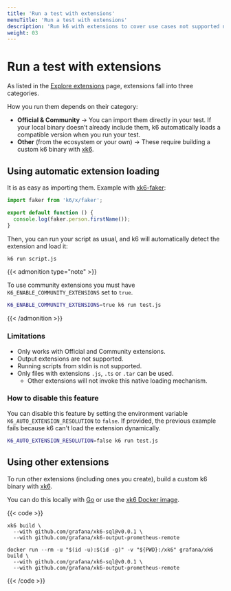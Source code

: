 ```yaml
---
title: 'Run a test with extensions'
menuTitle: 'Run a test with extensions'
description: 'Run k6 with extensions to cover use cases not supported natively in the core.'
weight: 03
---
```


# Run a test with extensions

As listed in the [Explore extensions](https://grafana.com/docs/k6/<K6_VERSION>/extensions/explore) page, extensions fall into three categories. 

How you run them depends on their category:

- **Official & Community** → You can import them directly in your test. If your local binary doesn’t already include them, k6 automatically loads a compatible version when you run your test.
- **Other** (from the ecosystem or your own) → These require building a custom k6 binary with [xk6](https://github.com/grafana/xk6).

## Using automatic extension loading

It is as easy as importing them. Example with [xk6-faker](https://github.com/grafana/xk6-faker):

```javascript
import faker from 'k6/x/faker';

export default function () {
  console.log(faker.person.firstName());
}
```

Then, you can run your script as usual, and k6 will automatically detect the extension and load it:

```sh
k6 run script.js
```

{{< admonition type="note" >}}

To use community extensions you must have `K6_ENABLE_COMMUNITY_EXTENSIONS` set to `true`.


```sh
K6_ENABLE_COMMUNITY_EXTENSIONS=true k6 run test.js
```

{{< /admonition >}}

### Limitations

- Only works with Official and Community extensions.
- Output extensions are not supported.
- Running scripts from stdin is not supported.
- Only files with extensions `.js`, `.ts` or `.tar` can be used. 
   - Other extensions will not invoke this native loading mechanism.

### How to disable this feature

You can disable this feature by setting the environment variable `K6_AUTO_EXTENSION_RESOLUTION` to `false`. If provided, the previous example
fails because k6 can't load the extension dynamically. 
```bash
K6_AUTO_EXTENSION_RESOLUTION=false k6 run test.js
```

## Using other extensions

To run other extensions (including ones you create), build a custom k6 binary with [xk6](https://github.com/grafana/xk6/).  

You can do this locally with [Go](https://grafana.com/docs/k6/<K6_VERSION>/extensions/run/build-k6-binary-using-go/) or use the [xk6 Docker image](https://grafana.com/docs/k6/<K6_VERSION>/extensions/run/build-k6-binary-using-docker/).

{{< code >}}

```go-and-xk6
xk6 build \
  --with github.com/grafana/xk6-sql@v0.0.1 \
  --with github.com/grafana/xk6-output-prometheus-remote
```

```docker-in-linux
docker run --rm -u "$(id -u):$(id -g)" -v "${PWD}:/xk6" grafana/xk6 build \
  --with github.com/grafana/xk6-sql@v0.0.1 \
  --with github.com/grafana/xk6-output-prometheus-remote
```

{{< /code >}}

<br/>